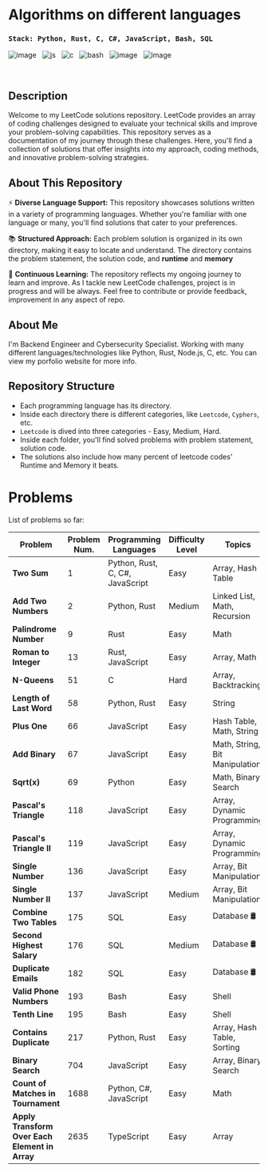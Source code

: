 # Algorithms on different languages

### `Stack: Python, Rust, C, C#, JavaScript, Bash, SQL`

![image](https://github.com/Jubiko31/algorithms_main/assets/53910160/c9322977-fdee-4bf1-abc0-f30d278bc15f) &nbsp;
![js](https://user-images.githubusercontent.com/53910160/199490677-bfd4bb5c-a6ee-4501-b508-2d5ffb0acb84.png) &nbsp;
![c](https://user-images.githubusercontent.com/53910160/199491282-735a27c1-85b5-451d-befd-ca86a5b00394.png) &nbsp;
![bash](https://user-images.githubusercontent.com/53910160/236694261-87224151-c96a-484f-850e-fbd9f122b781.png) &nbsp;
![image](https://github.com/Jubiko31/algorithms_main/assets/53910160/5ea51860-2075-486c-8afc-6e562476d6f5)  &nbsp;
![image](https://github.com/Jubiko31/algorithms_main/assets/53910160/46afdd47-2d6b-482c-978e-adc204b35020)

<br />

## Description

Welcome to my LeetCode solutions repository. LeetCode provides an array of coding challenges designed to evaluate your technical skills and improve your problem-solving capabilities. This repository serves as a documentation of my journey through these challenges. Here, you'll find a collection of solutions that offer insights into my approach, coding methods, and innovative problem-solving strategies.


## About This Repository

⚡ **Diverse Language Support:** This repository showcases solutions written in a variety of programming languages. Whether you're familiar with one language or many, you'll find solutions that cater to your preferences.

📚 **Structured Approach:** Each problem solution is organized in its own directory, making it easy to locate and understand. The directory contains the problem statement, the solution code, and **runtime** and **memory**

🌌 **Continuous Learning:** The repository reflects my ongoing journey to learn and improve. As I tackle new LeetCode challenges, project is in progress and will be always. Feel free to contribute or provide feedback, improvement in any aspect of repo.


## About Me

I'm Backend Engineer and Cybersecurity Specialist. Working with many different languages/technologies like Python, Rust, Node.js, C, etc. You can view my porfolio website for more info.


## Repository Structure

- Each programming language has its directory.
- Inside each directory there is different categories, like `Leetcode`, `Cyphers`, etc.
- `Leetcode` is dived into three categories - Easy, Medium, Hard.
- Inside each folder, you'll find solved problems with problem statement, solution code.
- The solutions also include how many percent of leetcode codes' Runtime and Memory it beats.


# Problems

List of problems so far:

| Problem                  | Problem Num. | Programming Languages | Difficulty Level | Topics | Runtime (Best) |
| ------------------------ | ------------ | --------------------- | ---------------- | ------ | -------------- |
| **Two Sum**               | 1            | Python, Rust, C, C#, JavaScript | Easy | Array, Hash Table | 96.61% |
| **Add Two Numbers**       | 2            | Python, Rust | Medium | Linked List, Math, Recursion | 96.40% |
| **Palindrome Number**     | 9            | Rust | Easy | Math | 100% |
| **Roman to Integer**      | 13           | Rust, JavaScript | Easy | Array, Math | 100% |
| **N-Queens**              | 51           | C | Hard | Array, Backtracking | - |
| **Length of Last Word**   | 58           | Python, Rust | Easy | String | 100% |
| **Plus One**              | 66           | JavaScript | Easy | Hash Table, Math, String | 76.49% |
| **Add Binary**            | 67           | JavaScript | Easy | Math, String, Bit Manipulation | 89.79% |
| **Sqrt(x)**               | 69           | Python | Easy | Math, Binary Search | 27.49% |
| **Pascal's Triangle**     | 118          | JavaScript | Easy | Array, Dynamic Programming | 55.73% |
| **Pascal's Triangle II**  | 119          | JavaScript | Easy | Array, Dynamic Programming | 90.15% |
| **Single Number**         | 136          | JavaScript | Easy | Array, Bit Manipulation | 83.47% |
| **Single Number II**      | 137          | JavaScript | Medium | Array, Bit Manipulation | 67.49% |
| **Combine Two Tables**    | 175          | SQL | Easy | Database 🛢️ | 33.62% |
| **Second Highest Salary** | 176          | SQL | Medium | Database 🛢️ | 38.34% |
| **Duplicate Emails**      | 182          | SQL | Easy | Database 🛢️ | 39.90%  |
| **Valid Phone Numbers**   | 193          | Bash | Easy | Shell | 100% |
| **Tenth Line**            | 195          | Bash | Easy | Shell | 10% |
| **Contains Duplicate**    | 217          | Python, Rust | Easy | Array, Hash Table, Sorting | 99.89% |
| **Binary Search**         | 704          | JavaScript | Easy | Array, Binary Search | 82.70% |
| **Count of Matches in Tournament** | 1688         | Python, C#, JavaScript | Easy | Math | 82.65% |
| **Apply Transform Over Each Element in Array** | 2635 | TypeScript | Easy | Array | 65.16% |
